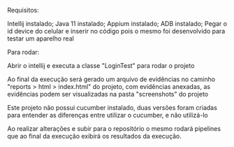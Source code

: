 Requisitos:

Intellij instalado;
Java 11 instalado;
Appium instalado;
ADB instalado;
Pegar o id device do celular e inserir no código pois o mesmo foi desenvolvido para testar um aparelho real

Para rodar:

Abrir o intellij e executa a classe "LoginTest" para rodar o projeto

Ao final da execução será gerado um arquivo de evidências no caminho "reports > html > index.html" do projeto, com evidências anexadas, as evidências podem ser visualizadas na pasta "screenshots" do projeto

Este projeto não possui cucumber instalado, duas versões foram criadas para entender as diferenças entre utilizar o cucumber, e não utilizá-lo

Ao realizar alterações e subir para o repositório o mesmo rodará pipelines que ao final da execução exibirá os resultados da execução.
